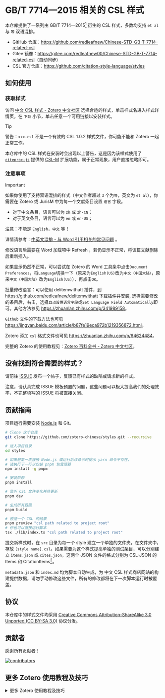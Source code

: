 # GB/T 7714—2015 相关的 CSL 样式

本仓库提供了一系列由 GB/T 7714—2015[^gbt7714] 衍生的 CSL 样式，多数均支持 `et al` 与 `等` 双语混排。

[^gbt7714]: 《[GB/T 7714—2015 信息与文献 参考文献著录规则](https://std.samr.gov.cn/gb/search/gbDetailed?id=71F772D8055ED3A7E05397BE0A0AB82A)》（[PDF](http://www.cessp.org.cn/a258.html)）

- GitHub 仓库：<https://github.com/redleafnew/Chinese-STD-GB-T-7714-related-csl>
- Gitee 镜像：<https://gitee.com/redleafnew00/Chinese-STD-GB-T-7714-related-csl>（自动同步）
- CSL 官方仓库：<https://github.com/citation-style-language/styles>

## 如何使用

### 获取样式

访问 [中文 CSL 样式 - Zotero 中文社区](https://zotero-chinese.com/styles/) 选择合适的样式，单击样式名进入样式详情页，在 `下载` 小节，单击任意一个可用链接以安装样式。

> [!TIP]
>
> 警告：`xxx.csl` 不是一个有效的 CSL 1.0.2 样式文件，你可能不能和 Zotero 一起正常工作。
>
> 本仓库中的 CSL 样式在安装时会出现以上警告，这是因为该样式使用了 [`citeproc-js`](https://github.com/Juris-M/citeproc-js) 提供的 [CSL-M](https://citeproc-js.readthedocs.io/en/latest/csl-m/index.html) 扩展功能，属于正常现象，用户直接忽略即可。

### 注意事项

> [!IMPORTANT]
> 如果你使用了支持双语混排的样式（中文作者超过 `3` 个为`等`，英文为 `et al`），你需要在 Zotero 或 JurisM 中为每一个文献条目设置 `语言` 字段。
>
> - 对于中文条目，语言可以为 `zh` 或 `zh-CN`；
> - 对于英文条目，语言可以为 `en` 或 `en-US`；
>
> 注意：不能是 `English`，`中文` 等！
>
> 详情请参考：[中英文混排 - 与 Word 引用相关的常见问题](https://zotero-chinese.com/user-guide/faqs/word-addon#中英文混排) 。

修改语言后需要在 Word 加载项中 Refresh ，若仍显示不正常，将该篇文献删除后重新插入。

如果显示仍然不正常，可以尝试在 Zotero 的 Word 工具条中点击`Document Preferences`，将`Language`切换一下（原来为`English(US)`改为`中文（中国大陆）`，原来`中文（中国大陆）`改为`English(US)`），再点击`OK`。

批量修改语言：可以使用 delitemwithatt 插件，到 <https://github.com/redleafnew/delitemwithatt> 下载插件并安装,
选择需要修改的条目后，右击，选择`自动设置语言字段`或`Set Language Field Automatically`即可。其他方法参见 <https://zhuanlan.zhihu.com/p/341989158>。

`Github` 文件的下载方法也可见 <https://jingyan.baidu.com/article/b87fe19eca972b1219356872.html>。

Zotero 添加 `csl` 格式文件也可见 <https://zhuanlan.zhihu.com/p/64624484>。

完整的 Zotero 的使用教程见：[Zotero 百科全书 - Zotero 中文社区](https://zotero-chinese.com/user-guide/)。

## 没有找到符合需要的样式？

请前往 [ISSUE](https://github.com/redleafnew/Chinese-STD-GB-T-7714-related-csl/issues/new/choose) 发布一个帖子，反馈已有样式的缺陷或请求新的样式。

注意，请认真完成 ISSUE 模板预置的问题，这些问题可以极大提高我们的处理效率，不完整填写的 ISSUE 将被直接关闭。

## 贡献指南

项目运行需要安装 [Node.js](https://nodejs.org/zh-cn/) 和 Git。

```bash
# Clone 这个仓库
git clone https://github.com/zotero-chinese/styles.git --recursive

# 进入项目目录
cd styles

# 如果是第一次接触 Node.js 或运行后续命令时提示 yarn 命令不存在，
# 请执行下一行以安装 pnpm 包管理器
npm install -g pnpm

# 安装依赖
pnpm install

# 监听 CSL 文件变化并热更新
pnpm dev

# 生成所有数据
pnpm build

# 预览一个 CSL 的结果
pnpm preview "csl path related to project root"
# 你也可以直接运行脚本
tsx ./lib/index.ts "csl path related to project root"
```

提交新样式时，在 `src` 目录为每一个 style 建立一个单独的文件夹，在文件夹中，存放 `[style name].csl`。如果需要为这个样式提高单独的测试条目，可以分别建立 `items.json` 或 `cites.json`，这两个 JSON 文件的格式分别为 CSL-JSON 的 Items 和 CitationItems[^csl-json]。

[^csl-json]: [CSL-JSON - citeproc-js](https://citeproc-js.readthedocs.io/en/latest/csl-json/markup.html)

`metadata.json` 和 `index.md` 均为脚本自动生成，为 中文 CSL 样式商店网站的构建提供数据，请勿手动修改这些文件，所有的修改都将在下一次脚本运行时被覆盖。

## 协议

本仓库中的样式文件均采用 [Creative Commons Attribution-ShareAlike 3.0 Unported (CC BY-SA 3.0)](http://creativecommons.org/licenses/by-sa/3.0/) 协议分发。

## 贡献者

感谢所有贡献者！

[![contributors](https://cdn.jsdelivr.net/gh/zotero-chinese/.github@main/.github-contributors/redleafnew_Chinese-STD-GB-T-7714-related-csl.svg)](https://github.com/redleafnew/Chinese-STD-GB-T-7714-related-csl/graphs/contributors)

## 更多 Zotero 使用教程及技巧

<details>

<summary>更多 Zotero 使用教程及技巧</summary>

Zotero 使用参见[软件随心 https://zhuanlan.zhihu.com/c_1071081428967743488](https://zhuanlan.zhihu.com/c_1071081428967743488)。

一个 `PDF` 的 Zotero 使用简短教程《优雅地用 Zotero 进行文献管理和论文写作》，见
<https://github.com/redleafnew/Zotero_introduction/releases>
或 <https://zhuanlan.zhihu.com/p/113170814>。

Zotero 便携版的安装与使用见 <https://zhuanlan.zhihu.com/p/350797263>。

Zotero 怎么调整条目显示的大小，总觉得太小了见 <https://zhuanlan.zhihu.com/p/384398075>。

Zotero 如何展开和折叠所有条目见<https://zhuanlan.zhihu.com/p/544153534>。

Zotero 重装系统后 Word 工具条恢复的方法见 <https://zhuanlan.zhihu.com/p/350567611>。

Zotero Word 工具条不出现如何解决见 <https://zhuanlan.zhihu.com/p/365392235>。

ZoteroWord 中插入文献时如何默认打开经典视图见 <https://zhuanlan.zhihu.com/p/358078407>。

Zotero 中常用的一些批处理用的 `JavaScript` 脚本见[zotero-javascripts](https://github.com/redleafnew/zotero-javascripts)。

Zotero 利用 JavaScript 备份配置和数据见 <https://zhuanlan.zhihu.com/p/357859432>。

Zotero 数据、设置的备份与恢复-视频 <https://zhuanlan.zhihu.com/p/360084592>。

Zotero 设置的备份与恢复见 <https://zhuanlan.zhihu.com/p/350546813>。

Zotero 数据的备份与恢复见 <https://zhuanlan.zhihu.com/p/350549136>。

Zotero 如何新建一个 profile？<https://zhuanlan.zhihu.com/p/404906012>。

Zotero 如何选中重复条目中的部分条目 <https://zhuanlan.zhihu.com/p/406824204>。

Zotero 批量删除（合并）重复文献见 <https://zhuanlan.zhihu.com/p/352324486>。

Zotero 使参考文献列表中某些作者名字加粗，加星，刷新后保留见 <https://zhuanlan.zhihu.com/p/353770101>。

Zotero 参考文献编号位数增加后如何对齐见 <https://zhuanlan.zhihu.com/p/366711117>。

Zotero 中使用`GB/7714-2015`相关 `csl` 时文末显示的访问日期如何隐藏？<https://zhuanlan.zhihu.com/p/349555378>。

Zotero 使用 GB/T 7714 2015 样式期刊类型显示为[Z]的原因及解决方法见<https://zhuanlan.zhihu.com/p/497855911>。

Zotero 右键菜单中为什么没有 `Find Available PDF`？<https://zhuanlan.zhihu.com/p/348697024>。

Zotero 插件 Add-ons 无法打开的解决办法<https://zhuanlan.zhihu.com/p/536832783>。

Zotero 插件（扩展）的安装--以`茉莉花（jasminum）`为例 <https://zhuanlan.zhihu.com/p/347628976>。

Zotero 利用`jasminum（茉莉花）`安装或更新部分中文网站 `translator`<https://zhuanlan.zhihu.com/p/347642670>。

Zotero 中无关闭、最大化、最小化、窗口标题的窗口移动或放大缩小的方法 <https://zhuanlan.zhihu.com/p/343640809>。

Zotero 如何查看 `My Library` 中的文献属于哪个分类（文件夹）？<https://zhuanlan.zhihu.com/p/340591764>。

Zotero 如何只查找一个文件夹下的条目见<https://zhuanlan.zhihu.com/p/491245011>。

Zotero 同步文献库和附件 <https://zhuanlan.zhihu.com/p/339443686>。

Zotero 利用 `ZotFile` 管理附件参见 <https://zhuanlan.zhihu.com/p/337801423>。

设置 `ZotFile` 支持重命名移动更多文件格式-以 caj 文件为例 <https://zhuanlan.zhihu.com/p/340847784>。

今天安装了 `ZotFile` 插件，想请教一下大家怎么用它把以前导入的论文题目也给改过来见 <https://zhuanlan.zhihu.com/p/365665469>。

`ZotFile` 如何让不同主题的参考文献附件放在同一个文件夹 <https://zhuanlan.zhihu.com/p/426839229>。

`ZotFile` 怎么样可以只导出多篇文献 PDF？见<https://zhuanlan.zhihu.com/p/447109035>。

Zotero 删除条目（题录）时同时删除 `PDF` 附件的另一方法 <https://zhuanlan.zhihu.com/p/338159167>。

Zotero 如何将文件位置恢复到 storage 中？<https://zhuanlan.zhihu.com/p/420831288> 。

Zotero 怎么看自带的存贮(storage)剩余情况呢 <https://zhuanlan.zhihu.com/p/427955654>。

Zotero 如何清空 Zotero 自带的免费 300M 存贮空间（storage）见<https://zhuanlan.zhihu.com/p/596614249>。

Zotero 安装 ZotFile 后删除条目和附件见 <https://zhuanlan.zhihu.com/p/369141058>。

Zotero 6.0 如何使用系统默认的 PDF 阅读器？见<https://gitee.com/zotero-chinese/zotero-chinese/issues/I4YNR2>。

Zotero 不用代码不用其它软件清理使用 ZotFile 后删除条目剩余的游离附件 <https://zhuanlan.zhihu.com/p/422215186>。

Zotero 如何设置打开 PDF 附件的软件 <https://zhuanlan.zhihu.com/p/373952017>。

Zotero `style csl` 文件简单编辑参见 <https://zhuanlan.zhihu.com/p/336009544>。

Zotero 在 citationstyles.org 可视化编辑 csl 时如何使用自己的文献调试见 <https://zhuanlan.zhihu.com/p/437380542>。

Zotero 如何删除参考文献列表末尾的点（.）见<https://zhuanlan.zhihu.com/p/450850667>。

中文 `PDF` 识别---`jasminum` 使用参见 <https://zhuanlan.zhihu.com/p/329870430>。

不显示参考文献中的 `URL` 网址的方法见 <https://zhuanlan.zhihu.com/p/328773377>。

Zotero 自己的 style 或 translator 总是被恢复为官方的怎么办？见[[Zotero]自己的 style 或 translator 总是被恢复为官方的怎么办？](https://zhuanlan.zhihu.com/p/367843528)。

彻底解决参考文献显示网址及 DOI 问题见 <https://zhuanlan.zhihu.com/p/355842318>。

Word 参考文献列表末尾有 DOI，想修改 CSL 文件，但 CSL 代码找不到相应字段修改，怎么办？见<https://zhuanlan.zhihu.com/p/478072852>。

Zotero 直接同时生成“等”和“et al”(视频讲解)<https://zhuanlan.zhihu.com/p/342753388>。

使用 `JurisM Style` 实现同时生成“`et al`”和“`等`”见 <https://zhuanlan.zhihu.com/p/317108621>。

Zotero 修改版终于可以原生支持同时生成“`et al`”和“`等`”了 <https://zhuanlan.zhihu.com/p/314928204>。

Zotero 参考文献列表只出现一个作者，然后就是等了，怎么样出现全部作者的名字见 <https://zhuanlan.zhihu.com/p/367609914>。

Zoteroet al 或等前的逗号如何删除见 <https://zhuanlan.zhihu.com/p/372796326>。

Zotero 如何使用期刊缩写名称见 <https://zhuanlan.zhihu.com/p/372247762>。

Zotero 作者缩写如何改为全称？见 <https://zhuanlan.zhihu.com/p/393376982>。

Zotero 批量修改条目（文献）语言 <https://zhuanlan.zhihu.com/p/341989158>。

`Word` 中的文献如何导入到 Zotero 库中 <https://zhuanlan.zhihu.com/p/309597293>。

Zotero 批量文章题目大小写转为首字母大写的方法（含视频）<https://zhuanlan.zhihu.com/p/283889592>。

Zotero 作者姓名全部大写如何改为词首字母大写见 <https://zhuanlan.zhihu.com/p/393454241>。

Zotero 作者姓名批量修改为首字母大写见 <https://zhuanlan.zhihu.com/p/354481222>。

Zotero 生成双语参考文献的变通实现方法（含视频讲解）<https://zhuanlan.zhihu.com/p/282826403>。

Zotero 标准的引用方法（视频讲解）见<https://zhuanlan.zhihu.com/p/491375843>。

Zotero 分类、标签和关联的使用 <https://zhuanlan.zhihu.com/p/275707703>。

Zotero 数十篇文献同时去除同一个标签要怎么操作呢？除了一个一个点去除，有其他快捷去除的方式吗？见<https://zhuanlan.zhihu.com/p/500361660>

Zotero 检索引擎的使用 <https://zhuanlan.zhihu.com/p/268074292>。

Zotero 如何点击父文件夹时也同时显示子文件夹内容？<https://zhuanlan.zhihu.com/p/261375851>。

Zotero 总是自动把关键词添加成标签，这是哪个插件生成的，能关掉吗 <https://zhuanlan.zhihu.com/p/166085576>。

Zotero 不用安装其它软件清理删除条目后残留的 PDF 方法见 <https://zhuanlan.zhihu.com/p/356071795>。

Zotero 库中参考文献条目删除后，清除残留 `PDF` 的 `python` 脚本 <https://zhuanlan.zhihu.com/p/121770068>。

Zotero 插入文献后为什么显示为脚注或尾注？<https://zhuanlan.zhihu.com/p/114768349>。

如何在家愉快地使用 Zotero 通过远程访问收集知网数据？<https://zhuanlan.zhihu.com/p/110731827>。

Zotero 中安装了 `Zotfile` 后删除文献后清除 `PDF` 附件的小程序 <https://zhuanlan.zhihu.com/p/109531298>。

Zotero 中页码范围由“–”改为“-”见 <https://zhuanlan.zhihu.com/p/101884972>。

Zotero 中日期间隔符号由“–”改为“-”见 <https://zhuanlan.zhihu.com/p/366504227>。

Zotero 如何让 GB7714 2005 中 book（书籍）也显示页码 <https://zhuanlan.zhihu.com/p/429125051>。

Zotero 有权限时在导入 `CNKI` 题录时同时下载全文的方法 <https://zhuanlan.zhihu.com/p/90638718>。

Zotero 正文中如何实现作者（年代）的引文格式？<https://zhuanlan.zhihu.com/p/64852742>。

`Word` 中如何选择不同的 `csl` 文件？<https://zhuanlan.zhihu.com/p/64625049>。

Zotero 如何添加 `csl` 格式文件？<https://zhuanlan.zhihu.com/p/64624484>。

Zotero 中 `author`+`year` 格式下，`et al` 如何变为斜体？<https://zhuanlan.zhihu.com/p/64620849>。

Zotero 如何在 `Word` 中插入参考文献 <https://zhuanlan.zhihu.com/p/62931860>。

Zotero 引文下面有虚线下划线是怎么回事？<https://zhuanlan.zhihu.com/p/415999897>。

利用 `Word` 主控文档和 Zotero 实现一个文件多章参考文献（视频）见 <https://zhuanlan.zhihu.com/p/358442718>。

Zotero 如何禁用笔记中的拼写检查？<https://zhuanlan.zhihu.com/p/62780758>。

Zotero 如何批量删除条目中的笔记？<https://zhuanlan.zhihu.com/p/413057691>。

Zotero 文章题目大小写转为首字母大写的方法 <https://zhuanlan.zhihu.com/p/60651053>。

Zotero+`Word 2016` 参考文献中英文混排，解决 `et al` 和`等`的问题，另一思路 <https://zhuanlan.zhihu.com/p/60029219>。

`Word 2016` 中用 Zotero 插入的文献是类似乱码的域代码 <https://zhuanlan.zhihu.com/p/59995967>。

Zotero 结合`Zutilo`插件快速导出条目信息到剪贴板<https://zhuanlan.zhihu.com/p/597826044>。

360 安全浏览器如何安装 Zotero 插件 <https://zhuanlan.zhihu.com/p/59247644>。

如何设置 Zotero 生成的参考文献格式，刷新后不变（使用 Word 书目样式）？<https://zhuanlan.zhihu.com/p/58969571>。

Zotero 现在不能自动更新引文上标了是怎么回事？见 <https://zhuanlan.zhihu.com/p/354725834>。

`Word` 中没有 Zotero 工具条的解决办法之一 <https://zhuanlan.zhihu.com/p/58931999>。

Zotero 第三方工具条：（作者，年代）→ 作者（年代）快速切换，支持`WPS Office` <https://zhuanlan.zhihu.com/p/648205028>

`WPS Office`中使用 Zotero 插入参考文献不报错的方法<https://zhuanlan.zhihu.com/p/580194390>。

`WPS Office`中 Zotero 工具条显示全部图标的方法<https://zhuanlan.zhihu.com/p/580527678>。

WPS Office 中添加 Zotero 工具条的方法<https://zhuanlan.zhihu.com/p/580205995>。

Zotero+`Word 2016` 参考文献中英文混排，解决 `et al` 和`等`的问题 <https://zhuanlan.zhihu.com/p/58237038>。

Zotero 参考文献中论文题目部分单词实现斜体及上标、下标效果 <https://zhuanlan.zhihu.com/p/57638901>。

Zotero 通过 `DOI` 导入文献时能否带摘要 <https://zhuanlan.zhihu.com/p/56981700>。

`Word` 中加载 Zotero 工具条时提示加载宏的取消方法 <https://zhuanlan.zhihu.com/p/56551176>。

给 `Word` 中的 Zotero 设置快捷键 <https://zhuanlan.zhihu.com/p/55259481>。

<details>
